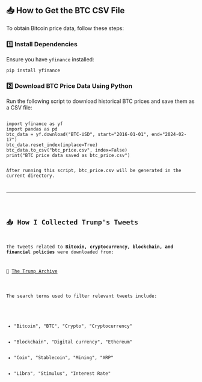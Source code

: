 <h2>📥 How to Get the BTC CSV File</h2>
<p>To obtain Bitcoin price data, follow these steps:</p>

<h3>1️⃣ Install Dependencies</h3>
<p>Ensure you have <code>yfinance</code> installed:</p>
<pre><code>pip install yfinance</code></pre>

<h3>2️⃣ Download BTC Price Data Using Python</h3>
<p>Run the following script to download historical BTC prices and save them as a CSV file:</p>
<pre><code>
import yfinance as yf
import pandas as pd
btc_data = yf.download("BTC-USD", start="2016-01-01", end="2024-02-17")
btc_data.reset_index(inplace=True)
btc_data.to_csv("btc_price.csv", index=False)
print("BTC price data saved as btc_price.csv")

After running this script, btc_price.csv will be generated in the current directory.

<hr>

<h2>📥 How I Collected Trump's Tweets</h2>
<p>The tweets related to <b>Bitcoin, cryptocurrency, blockchain, and financial policies</b> were downloaded from:</p>
<p>🔗 <a href="https://www.thetrumparchive.com/?searchbox=%22%5C%22Bitcoin%5C%22+%7C+%5C%22BTC%5C%22+%7C+%5C%22Crypto%5C%22+%7C+%5C%22Cryptocurrency%5C%22+%7C+%5C%22Blockchain%5C%22+%7C+%5C%22Digital+currency%5C%22+%7C+%5C%22Ethereum%5C%22++%7C+%5C%22coin%5C%22+%7C+%5C%22Stablecoin%5C%22+%7C+%5C%22Mining%5C%22+%7C+%5C%22XRP%5C%22++%7C+%5C%22Libra%5C%22++%7C+%5C%22Stimulus%5C%22++%7C+%5C%22Interest+Rate%5C%22%22&resultssortOption=%22Latest%22">The Trump Archive</a></p>

<p>The search terms used to filter relevant tweets include:</p>
<ul>
    <li>"Bitcoin", "BTC", "Crypto", "Cryptocurrency"</li>
    <li>"Blockchain", "Digital currency", "Ethereum"</li>
    <li>"Coin", "Stablecoin", "Mining", "XRP"</li>
    <li>"Libra", "Stimulus", "Interest Rate"</li>
</ul>

